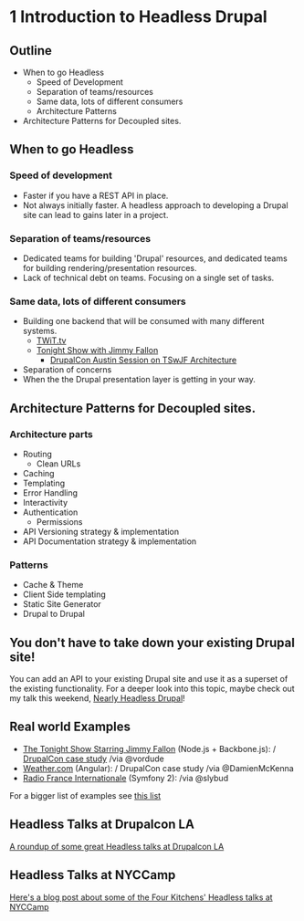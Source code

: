 # 1 Introduction to Headless Drupal
## Outline
- When to go Headless
    - Speed of Development
    - Separation of teams/resources
    - Same data, lots of different consumers
    - Architecture Patterns
- Architecture Patterns for Decoupled sites.

## When to go Headless
### Speed of development
- Faster if you have a REST API in place.
- Not always initially faster. A headless approach to developing a Drupal site can lead to gains later in a project.

### Separation of teams/resources
- Dedicated teams for building 'Drupal' resources, and dedicated teams for building rendering/presentation resources.
- Lack of technical debt on teams. Focusing on a single set of tasks.

### Same data, lots of different consumers
- Building one backend that will be consumed with many different systems.
    - [TWiT.tv](http://fourword.fourkitchens.com/article/twittv-launches-content-api-and-headless-drupal-site)
    - [Tonight Show with Jimmy Fallon](http://fourword.fourkitchens.com/article/and-emmy-goes)
        - [DrupalCon Austin Session on TSwJF Architecture](https://www.youtube.com/watch?v=oxGfkTgxp6M)
- Separation of concerns
- When the the Drupal presentation layer is getting in your way.

## Architecture Patterns for Decoupled sites.
### Architecture parts
- Routing
    - Clean URLs
- Caching
- Templating
- Error Handling
- Interactivity
- Authentication
    - Permissions
- API Versioning strategy & implementation
- API Documentation strategy & implementation

### Patterns
- Cache & Theme
- Client Side templating
- Static Site Generator
- Drupal to Drupal

## You don't have to take down your existing Drupal site!
You can add an API to your existing Drupal site and use it as a superset of the existing functionality.
For a deeper look into this topic, maybe check out my talk this weekend, [Nearly Headless Drupal](http://nyccamp.org/session/nearly-headless-drupal)!

## Real world Examples
- [The Tonight Show Starring Jimmy Fallon](http://www.nbc.com/the-tonight-show) (Node.js + Backbone.js): / [DrupalCon case study](https://austin2014.drupal.org/session/migrating-worlds-largest-website-drupal-weathercom) /via @vordude
- [Weather.com](http://www.weather.com/) (Angular): / DrupalCon case study /via @DamienMcKenna
- [Radio France Internationale](http://www.rfi.fr/) (Symfony 2): /via @slybud

For a bigger list of examples see [this list](https://groups.drupal.org/node/432938)

## Headless Talks at Drupalcon LA
[A roundup of some great Headless talks at Drupalcon LA](http://fourword.fourkitchens.com/article/drupalcon-la-headless-roundup)

## Headless Talks at NYCCamp
[Here's a blog post about some of the Four Kitchens' Headless talks at NYCCamp](http://fourword.fourkitchens.com/article/four-kitchens-nyc-camp-2015)

